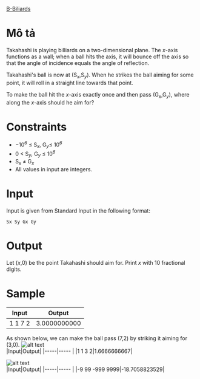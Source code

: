 [B-Biliards](https://atcoder.jp/contests/abc183/tasks/abc183_b)

# Mô tả
Takahashi is playing billiards on a two-dimensional plane. The *x*-axis functions as a wall; when a ball hits the axis, it will bounce off the axis so that the angle of incidence equals the angle of reflection.

Takahashi's ball is now at (S<sub><i>x</i></sub>,S<sub><i>y</i></sub>). When he strikes the ball aiming for some point, it will roll in a straight line towards that point.

To make the ball hit the *x*-axis exactly once and then pass (G<sub><i>x</i></sub>,G<sub><i>y</i></sub>), where along the *x*-axis should he aim for?
# Constraints
* −10<sup><i>6</i></sup> ≤ S<sub><i>x</i></sub>, G<sub><i>y</i></sub>≤ 10<sup><i>6</i></sup>
* 0 < S<sub><i>y</i></sub>, G<sub><i>y</i></sub> ≤ 10<sup><i>6</i></sup>
* S<sub><i>x</i></sub> ≠ G<sub><i>x</i></sub>
* All values in input are integers.
# Input
Input is given from Standard Input in the following format:
```
Sx Sy Gx Gy
```
# Output
Let (*x*,0) be the point Takahashi should aim for. Print *x* with 10 fractional digits.
# Sample
|Input|Output|
|-----|----- |
|1 1 7 2|3.0000000000|

As shown below, we can make the ball pass (7,2) by striking it aiming for (3,0).
![alt text](https://img.atcoder.jp/ghi/c9595d59f1139b808d4cf3d31d6b48ee.png)
<br>
|Input|Output|
|-----|----- |
|1 1 3 2|1.6666666667|

![alt text](https://img.atcoder.jp/ghi/4f2c808fddc9bb349999f8969996ebb9.png)
<br>
|Input|Output|
|-----|----- |
|-9 99 -999 9999|-18.7058823529|
